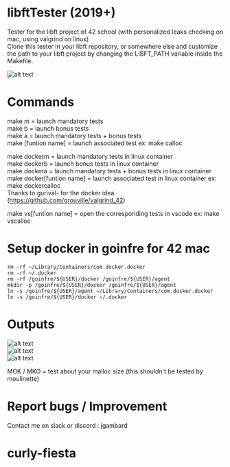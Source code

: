 # libftTester (2019+)
Tester for the libft project of 42 school (with personalized leaks checking on mac, using valgrind on linux)   
Clone this tester in your libft repository, or somewhere else and customize the path to your libft project by changing the LIBFT_PATH variable inside the Makefile.  

![alt text](https://i.imgur.com/EWmbpxx.png)  


# Commands
make m = launch mandatory tests  
make b = launch bonus tests  
make a = launch mandatory tests + bonus tests  
make [funtion name] = launch associated test ex: make calloc  
 
make dockerm = launch mandatory tests in linux container  
make dockerb = launch bonus tests in linux container  
make dockera = launch mandatory tests + bonus tests in linux container  
make docker[funtion name] = launch associated test in linux container ex: make dockercalloc  
Thanks to gurival- for the docker idea (https://github.com/grouville/valgrind_42)  

make vs[funtion name] = open the corresponding tests in vscode ex: make vscalloc  


# Setup docker in goinfre for 42 mac  
```
rm -rf ~/Library/Containers/com.docker.docker  
rm -rf ~/.docker  
rm -rf /goinfre/${USER}/docker /goinfre/${USER}/agent  
mkdir -p /goinfre/${USER}/docker /goinfre/${USER}/agent  
ln -s /goinfre/${USER}/agent ~/Library/Containers/com.docker.docker  
ln -s /goinfre/${USER}/docker ~/.docker 
```


# Outputs
![alt text](https://i.imgur.com/en8rJpS.png)  
![alt text](https://i.imgur.com/ZvzhIoZ.png)  
![alt text](https://i.imgur.com/KrlN2Pg.png)  

MOK / MKO = test about your malloc size (this shouldn't be tested by moulinette)  


# Report bugs / Improvement
Contact me on slack or discord : jgambard  
# curly-fiesta
